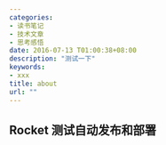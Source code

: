 ```yaml
---
categories:
- 读书笔记
- 技术文章
- 思考感悟
date: 2016-07-13 T01:00:38+08:00
description: "测试一下"
keywords:
- xxx
title: about
url: ""
---
```



## Rocket 测试自动发布和部署


